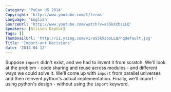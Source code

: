```yaml
---
Category: 'PyCon US 2014'
Copyright: 'http://www.youtube.com/t/terms'
Language: 'English'
SourceUrl: 'http://www.youtube.com/watch?v=aS5kXzbsLLQ'
Speakers: [Allison Kaptur]
Tags: []
ThumbnailUrl: 'http://i1.ytimg.com/vi/aS5kXzbsLLQ/hqdefault.jpg'
Title: 'Import-ant Decisions'
date: '2014-04-12'
---
```

Suppose `import` didn't exist, and we had to invent it from scratch. We'll look at the problem - code sharing and reuse across modules - and different ways we could solve it. We'll come up with `import` from parallel universes and then reinvent python's actual implementation. Finally, we'll import - using python's design - without using the `import` keyword.
